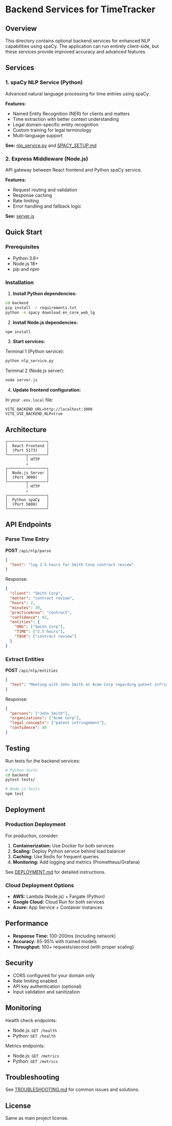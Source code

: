# Backend Services for TimeTracker

## Overview

This directory contains optional backend services for enhanced NLP capabilities using spaCy. The application can run entirely client-side, but these services provide improved accuracy and advanced features.

## Services

### 1. spaCy NLP Service (Python)

Advanced natural language processing for time entries using spaCy.

**Features:**
- Named Entity Recognition (NER) for clients and matters
- Time extraction with better context understanding
- Legal domain-specific entity recognition
- Custom training for legal terminology
- Multi-language support

**See:** [nlp_service.py](nlp_service.py) and [SPACY_SETUP.md](SPACY_SETUP.md)

### 2. Express Middleware (Node.js)

API gateway between React frontend and Python spaCy service.

**Features:**
- Request routing and validation
- Response caching
- Rate limiting
- Error handling and fallback logic

**See:** [server.js](server.js)

## Quick Start

### Prerequisites
- Python 3.8+
- Node.js 18+
- pip and npm

### Installation

1. **Install Python dependencies:**
```bash
cd backend
pip install -r requirements.txt
python -m spacy download en_core_web_lg
```

2. **Install Node.js dependencies:**
```bash
npm install
```

3. **Start services:**

Terminal 1 (Python service):
```bash
python nlp_service.py
```

Terminal 2 (Node.js server):
```bash
node server.js
```

4. **Update frontend configuration:**

In your `.env.local` file:
```
VITE_BACKEND_URL=http://localhost:3000
VITE_USE_BACKEND_NLP=true
```

## Architecture

```
┌─────────────────┐
│  React Frontend │
│  (Port 5173)    │
└────────┬────────┘
         │ HTTP
         ↓
┌─────────────────┐
│  Node.js Server │
│  (Port 3000)    │
└────────┬────────┘
         │ HTTP
         ↓
┌─────────────────┐
│  Python spaCy   │
│  (Port 5000)    │
└─────────────────┘
```

## API Endpoints

### Parse Time Entry

**POST** `/api/nlp/parse`

```json
{
  "text": "log 2.5 hours for Smith Corp contract review"
}
```

Response:
```json
{
  "client": "Smith Corp",
  "matter": "contract review",
  "hours": 2,
  "minutes": 30,
  "practiceArea": "contract",
  "confidence": 92,
  "entities": {
    "ORG": ["Smith Corp"],
    "TIME": ["2.5 hours"],
    "TASK": ["contract review"]
  }
}
```

### Extract Entities

**POST** `/api/nlp/entities`

```json
{
  "text": "Meeting with John Smith at Acme Corp regarding patent infringement"
}
```

Response:
```json
{
  "persons": ["John Smith"],
  "organizations": ["Acme Corp"],
  "legal_concepts": ["patent infringement"],
  "confidence": 88
}
```

## Testing

Run tests for the backend services:

```bash
# Python tests
cd backend
pytest tests/

# Node.js tests
npm test
```

## Deployment

### Production Deployment

For production, consider:

1. **Containerization:** Use Docker for both services
2. **Scaling:** Deploy Python service behind load balancer
3. **Caching:** Use Redis for frequent queries
4. **Monitoring:** Add logging and metrics (Prometheus/Grafana)

See [DEPLOYMENT.md](DEPLOYMENT.md) for detailed instructions.

### Cloud Deployment Options

- **AWS:** Lambda (Node.js) + Fargate (Python)
- **Google Cloud:** Cloud Run for both services
- **Azure:** App Service + Container Instances

## Performance

- **Response Time:** 100-200ms (including network)
- **Accuracy:** 85-95% with trained models
- **Throughput:** 100+ requests/second (with proper scaling)

## Security

- CORS configured for your domain only
- Rate limiting enabled
- API key authentication (optional)
- Input validation and sanitization

## Monitoring

Health check endpoints:
- Node.js: `GET /health`
- Python: `GET /health`

Metrics endpoints:
- Node.js: `GET /metrics`
- Python: `GET /metrics`

## Troubleshooting

See [TROUBLESHOOTING.md](TROUBLESHOOTING.md) for common issues and solutions.

## License

Same as main project license.

